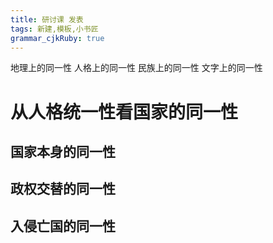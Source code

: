 ```yaml
---
title: 研讨课 发表
tags: 新建,模板,小书匠
grammar_cjkRuby: true
---
```


地理上的同一性
人格上的同一性
民族上的同一性
文字上的同一性

# 从人格统一性看国家的同一性

## 国家本身的同一性

## 政权交替的同一性

## 入侵亡国的同一性